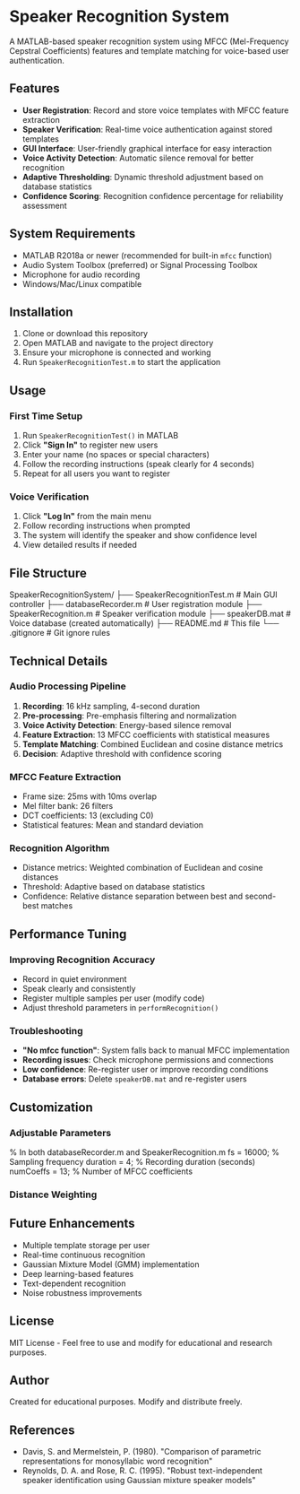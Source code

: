 

# Speaker Recognition System

A MATLAB-based speaker recognition system using MFCC (Mel-Frequency Cepstral Coefficients) features and template matching for voice-based user authentication.

## Features

- **User Registration**: Record and store voice templates with MFCC feature extraction
- **Speaker Verification**: Real-time voice authentication against stored templates  
- **GUI Interface**: User-friendly graphical interface for easy interaction
- **Voice Activity Detection**: Automatic silence removal for better recognition
- **Adaptive Thresholding**: Dynamic threshold adjustment based on database statistics
- **Confidence Scoring**: Recognition confidence percentage for reliability assessment

## System Requirements

- MATLAB R2018a or newer (recommended for built-in `mfcc` function)
- Audio System Toolbox (preferred) or Signal Processing Toolbox
- Microphone for audio recording
- Windows/Mac/Linux compatible

## Installation

1. Clone or download this repository
2. Open MATLAB and navigate to the project directory
3. Ensure your microphone is connected and working
4. Run `SpeakerRecognitionTest.m` to start the application

## Usage

### First Time Setup
1. Run `SpeakerRecognitionTest()` in MATLAB
2. Click **"Sign In"** to register new users
3. Enter your name (no spaces or special characters)
4. Follow the recording instructions (speak clearly for 4 seconds)
5. Repeat for all users you want to register

### Voice Verification
1. Click **"Log In"** from the main menu
2. Follow recording instructions when prompted
3. The system will identify the speaker and show confidence level
4. View detailed results if needed

## File Structure
SpeakerRecognitionSystem/
├── SpeakerRecognitionTest.m # Main GUI controller
├── databaseRecorder.m # User registration module
├── SpeakerRecognition.m # Speaker verification module
├── speakerDB.mat # Voice database (created automatically)
├── README.md # This file
└── .gitignore # Git ignore rules


## Technical Details

### Audio Processing Pipeline
1. **Recording**: 16 kHz sampling, 4-second duration
2. **Pre-processing**: Pre-emphasis filtering and normalization
3. **Voice Activity Detection**: Energy-based silence removal
4. **Feature Extraction**: 13 MFCC coefficients with statistical measures
5. **Template Matching**: Combined Euclidean and cosine distance metrics
6. **Decision**: Adaptive threshold with confidence scoring

### MFCC Feature Extraction
- Frame size: 25ms with 10ms overlap
- Mel filter bank: 26 filters
- DCT coefficients: 13 (excluding C0)
- Statistical features: Mean and standard deviation

### Recognition Algorithm
- Distance metrics: Weighted combination of Euclidean and cosine distances
- Threshold: Adaptive based on database statistics  
- Confidence: Relative distance separation between best and second-best matches

## Performance Tuning

### Improving Recognition Accuracy
- Record in quiet environment
- Speak clearly and consistently
- Register multiple samples per user (modify code)
- Adjust threshold parameters in `performRecognition()`

### Troubleshooting
- **"No mfcc function"**: System falls back to manual MFCC implementation
- **Recording issues**: Check microphone permissions and connections
- **Low confidence**: Re-register user or improve recording conditions
- **Database errors**: Delete `speakerDB.mat` and re-register users

## Customization

### Adjustable Parameters
% In both databaseRecorder.m and SpeakerRecognition.m
fs = 16000; % Sampling frequency
duration = 4; % Recording duration (seconds)
numCoeffs = 13; % Number of MFCC coefficients


### Distance Weighting


## Future Enhancements

- Multiple template storage per user
- Real-time continuous recognition
- Gaussian Mixture Model (GMM) implementation
- Deep learning-based features
- Text-dependent recognition
- Noise robustness improvements

## License

MIT License - Feel free to use and modify for educational and research purposes.

## Author

Created for educational purposes. Modify and distribute freely.

## References

- Davis, S. and Mermelstein, P. (1980). "Comparison of parametric representations for monosyllabic word recognition"
- Reynolds, D. A. and Rose, R. C. (1995). "Robust text-independent speaker identification using Gaussian mixture speaker models"











